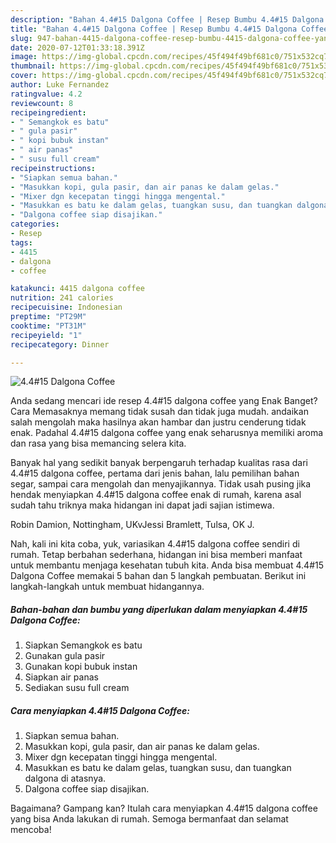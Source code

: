 ```yaml
---
description: "Bahan 4.4#15 Dalgona Coffee | Resep Bumbu 4.4#15 Dalgona Coffee Yang Mudah Dan Praktis"
title: "Bahan 4.4#15 Dalgona Coffee | Resep Bumbu 4.4#15 Dalgona Coffee Yang Mudah Dan Praktis"
slug: 947-bahan-4415-dalgona-coffee-resep-bumbu-4415-dalgona-coffee-yang-mudah-dan-praktis
date: 2020-07-12T01:33:18.391Z
image: https://img-global.cpcdn.com/recipes/45f494f49bf681c0/751x532cq70/4415-dalgona-coffee-foto-resep-utama.jpg
thumbnail: https://img-global.cpcdn.com/recipes/45f494f49bf681c0/751x532cq70/4415-dalgona-coffee-foto-resep-utama.jpg
cover: https://img-global.cpcdn.com/recipes/45f494f49bf681c0/751x532cq70/4415-dalgona-coffee-foto-resep-utama.jpg
author: Luke Fernandez
ratingvalue: 4.2
reviewcount: 8
recipeingredient:
- " Semangkok es batu"
- " gula pasir"
- " kopi bubuk instan"
- " air panas"
- " susu full cream"
recipeinstructions:
- "Siapkan semua bahan."
- "Masukkan kopi, gula pasir, dan air panas ke dalam gelas."
- "Mixer dgn kecepatan tinggi hingga mengental."
- "Masukkan es batu ke dalam gelas, tuangkan susu, dan tuangkan dalgona di atasnya."
- "Dalgona coffee siap disajikan."
categories:
- Resep
tags:
- 4415
- dalgona
- coffee

katakunci: 4415 dalgona coffee 
nutrition: 241 calories
recipecuisine: Indonesian
preptime: "PT29M"
cooktime: "PT31M"
recipeyield: "1"
recipecategory: Dinner

---
```



![4.4#15 Dalgona Coffee](https://img-global.cpcdn.com/recipes/45f494f49bf681c0/751x532cq70/4415-dalgona-coffee-foto-resep-utama.jpg)

Anda sedang mencari ide resep 4.4#15 dalgona coffee yang Enak Banget? Cara Memasaknya memang tidak susah dan tidak juga mudah. andaikan salah mengolah maka hasilnya akan hambar dan justru cenderung tidak enak. Padahal 4.4#15 dalgona coffee yang enak seharusnya memiliki aroma dan rasa yang bisa memancing selera kita.

Banyak hal yang sedikit banyak berpengaruh terhadap kualitas rasa dari 4.4#15 dalgona coffee, pertama dari jenis bahan, lalu pemilihan bahan segar, sampai cara mengolah dan menyajikannya. Tidak usah pusing jika hendak menyiapkan 4.4#15 dalgona coffee enak di rumah, karena asal sudah tahu triknya maka hidangan ini dapat jadi sajian istimewa.

Robin Damion, Nottingham, UKvJessi Bramlett, Tulsa, OK J.


Nah, kali ini kita coba, yuk, variasikan 4.4#15 dalgona coffee sendiri di rumah. Tetap berbahan sederhana, hidangan ini bisa memberi manfaat untuk membantu menjaga kesehatan tubuh kita. Anda bisa membuat 4.4#15 Dalgona Coffee memakai 5 bahan dan 5 langkah pembuatan. Berikut ini langkah-langkah untuk membuat hidangannya.

<!--inarticleads1-->

##### Bahan-bahan dan bumbu yang diperlukan dalam menyiapkan 4.4#15 Dalgona Coffee:

1. Siapkan  Semangkok es batu
1. Gunakan  gula pasir
1. Gunakan  kopi bubuk instan
1. Siapkan  air panas
1. Sediakan  susu full cream




<!--inarticleads2-->

##### Cara menyiapkan 4.4#15 Dalgona Coffee:

1. Siapkan semua bahan.
1. Masukkan kopi, gula pasir, dan air panas ke dalam gelas.
1. Mixer dgn kecepatan tinggi hingga mengental.
1. Masukkan es batu ke dalam gelas, tuangkan susu, dan tuangkan dalgona di atasnya.
1. Dalgona coffee siap disajikan.




Bagaimana? Gampang kan? Itulah cara menyiapkan 4.4#15 dalgona coffee yang bisa Anda lakukan di rumah. Semoga bermanfaat dan selamat mencoba!
